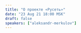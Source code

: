 ```yaml
---
title: "О проекте «Русеть»"
date: "23 Aug 21 18:00 MSK"
draft: false
speakers: ["aleksandr-merkulov"]
---
```

